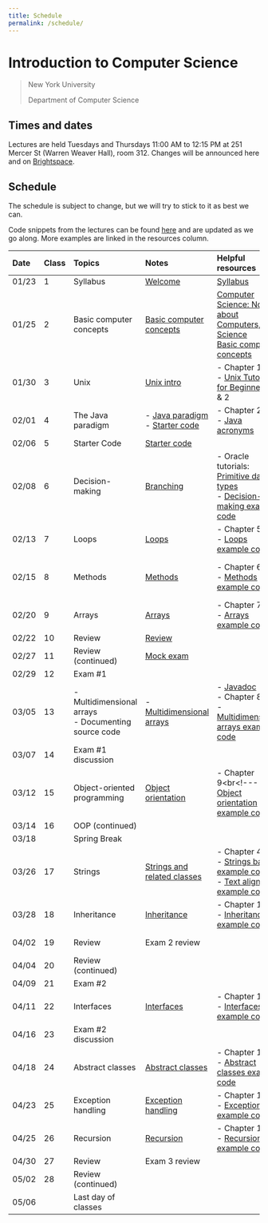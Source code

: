 ```yaml
---
title: Schedule
permalink: /schedule/
---
```


# Introduction to Computer Science

> New York University
>
> Department of Computer Science

## Times and dates

Lectures are held Tuesdays and Thursdays 11:00 AM to 12:15 PM at 251 Mercer St (Warren Weaver Hall), room 312. Changes will be announced here and on [Brightspace](https://brightspace.nyu.edu).

## Schedule

The schedule is subject to change, but we will try to stick to it as best we can.

Code snippets from the lectures can be found [here](https://github.com/ToBlick/cs101-examples) and are updated as we go along. More examples are linked in the resources column.

| Date   | Class | Topics                  | Notes                                                                                          | Helpful resources                                                                                                                                                                                                                   | Assumed known          | Assignment due   |
| :----- | :---- | :---------------------- | :----------------------------------------------------------------------------------------------| :---------------------------------------------------------------------------------------------------------------------------------------------------------------------------------------------------------------------------------- | :--------------------- | :--------------- |
| 01/23  | 1     | Syllabus                | [Welcome](../slides/welcome)                                                                   | [Syllabus](../syllabus)                                                                                                                                                                                                             |                        |                  |
| 01/25  | 2     | Basic computer concepts | [Basic computer concepts](../slides/basic_computer_concepts)                                   | [Computer Science: Not about Computers, Not Science](../content/assets/Computer_Science_Not_About_Computers_Not_a_Science.pdf) <br /> [Basic computer concepts](https://nyu-python-programming.github.io/course-material/basic-computer-concepts) |          |                  |
| 01/30  | 3     | Unix                    | [Unix intro](../slides/unix-intro)                                                             | - Chapter 1<br />- [Unix Tutorial for Beginners](http://www.ee.surrey.ac.uk/Teaching/Unix/), 1 & 2                                                                                                                                  | Basic computer concepts|                  |
| 02/01  | 4     | The Java paradigm       | - [Java paradigm](../slides/java-paradigm) <br /> - [Starter code](../slides/starter-code)     | - Chapter 2<br />- [Java acronyms](https://www.javatpoint.com/difference-between-jdk-jre-and-jvm#jre)                                                                                                                               | Unix                   |                  |
| 02/06  | 5     | Starter Code            | [Starter code](../slides/starter-code)                                                         |                                                                                                                                                                                                                                     |                        |                  |
| 02/08  | 6     | Decision-making         | [Branching](../slides/branching)                                                               | - Oracle tutorials: [Primitive data types](https://docs.oracle.com/javase/tutorial/java/nutsandbolts/datatypes.html)<br />- [Decision-making example code](https://github.com/nyu-java-programming/decision-making-examples)        | Java paradigm          | Assignment 1: Hello World due Feb 11 |
| 02/13  | 7     | Loops                   | [Loops](../slides/loops)                                                                       | - Chapter 5<br />- [Loops example code](https://github.com/nyu-java-programming/loops-examples)                                                                                                                                     | Branching              |                  |
| 02/15  | 8     | Methods                 | [Methods](../slides/methods)                                                                   | - Chapter 6<br />- [Methods example code](https://github.com/nyu-java-programming/methods-examples)                                                                                                                                 | Loops                  | Assignment 2: Basic programming due Feb 16 |
| 02/20  | 9     | Arrays                  | [Arrays](../slides/arrays)                                                                     | - Chapter 7<br />- [Arrays example code](https://github.com/nyu-java-programming/array-examples)                                                                                                                                    | Methods                |                  |                                                                                                                                                                                                 
| 02/22  | 10    | Review                  | [Review](../slides/exam-1-review)                                                              |                                                                                                                                                                                                                                     | Arrays                 |                  |
| 02/27  | 11    | Review (continued)      | [Mock exam](https://github.com/ToBlick/cs101-examples/blob/main/docs/midterm1_example.pdf)     |                                                                                                                                                                                                                                     |                        |                  |                                                                                                                                                                                                                                         
| 02/29  | 12    | Exam #1                 |                                                                                                |                                                                                                                                                                                                                                     |                        |                  |                                                                                                                                                                                                                                                                                                                                                                       
| 03/05  | 13    | - Multidimensional arrays<br />- Documenting source code | - [Multidimensional arrays](../slides/arrays-multidimensional)| - [Javadoc](../javadoc) <br />- Chapter 8<br />- [Multidimensional arrays example code](https://github.com/nyu-java-programming/multidimensional-array-examples)                                                                    |                        |                  |                                                                                                                                                                                                                                                                                                                                                                                      
| 03/07  | 14    | Exam #1 discussion      |                                                                                                |                                                                                                                                                                                                                                     |                        |                  |                                                                                                                                                                                                                                                                                                                                                                     
| 03/12  | 15    | Object-oriented programming                              | [Object orientation](../slides/object-orientation)            | - Chapter 9<br<!--- />- [Object orientation example code](https://github.com/nyu-java-programming/simple-object-examples)                                                                                                           | Multidimensional arrays|                  |                                                                                                                                                                                                                                                                                                                                                                                                                                                                                                                                                                                                                             
| 03/14  | 16    | OOP (continued)         |                                                                                                |                                                                                                                                                                                                                                     |                        |                  |                                                                                                                                                                                                                                                                                                                                                                
| 03/18  |       | Spring Break            |                                                                                                |                                                                                                                                                                                                                                     |                        |                  |
| 03/26  | 17    | Strings                 | [Strings and related classes](../slides/strings-as-objects)                                    | - Chapter 4<br />- [Strings basic example code](https://github.com/nyu-java-programming/string-examples)<br />- [Text alignment example code](https://github.com/nyu-java-programming/text-alignment)                               | Object orientation     |                  |                                                                                                                                                                                                                                                                                                                                                                         
| 03/28  | 18    | Inheritance             | [Inheritance](../slides/inheritance)                                                           | - Chapter 10<br />- [Inheritance example code](https://github.com/nyu-java-programming/simple-inheritance-example)                                                                                                                  | Processing framework   |                  |                                                                                                                                                                                                                                                                                                                                                                                                                                                                                                                                                                                                                                                                                                                                    
| 04/02  | 19    | Review                  | Exam 2 review                                                                                  |                                                                                                                                                                                                                                     | Inheritance and polymorphism |            |                                                                                                                                                                                                                                                                                                                            
| 04/04  | 20    | Review (continued)      |                                                                                                |                                                                                                                                                                                                                                     |                        |                  |                                                                                                                                                                                                                                                                                                                                                                                                                    
| 04/09  | 21    | Exam #2                 |                                                                                                |                                                                                                                                                                                                                                     |                        |                  |                                                                                                                                                                                                                                                                                                                                                                                                                    
| 04/11  | 22    | Interfaces              | [Interfaces](../slides/interfaces)                                                             | - Chapter 13<br />- [Interfaces example code](https://github.com/nyu-java-programming/interface-examples)                                                                                                                           |                        |                  |                                                                                                                                                                                                                                                                                                                                                                                                                                                                                                                                                                                                                                                                                                                                                                                                                                                                                                                                                                                                  
| 04/16  | 23    | Exam #2 discussion      |                                                                                                |                                                                                                                                                                                                                                     |                        |                  |                                                                                                                                                                                                                                                                                                                                                                                                                                                                                                                                                                                                                                                                                                                            
| 04/18  | 24    | Abstract classes        | [Abstract classes](../slides/abstract-classes)                                                 | - Chapter 13<br />- [Abstract classes example code](https://github.com/nyu-java-programming/abstract-classes-examples)                                                                                                              |                                           |                                                                                                                                                                                                                                                                                                                                                                                         
| 04/23  | 25    | Exception handling      | [Exception handling](../slides/exception-handling)                                             | - Chapter 12<br />- [Exceptions example code](https://github.com/nyu-java-programming/exceptions-examples)                                                                                                                          | Interfaces and abstract classes           |                                                                                                                                                                                                                                                                                                                                 
| 04/25  | 26    | Recursion               | [Recursion](../slides/recursion)                                                               | - Chapter 18<br />- [Recursion example code](https://github.com/nyu-java-programming/recursion-examples)                                                                                                                            | Exceptions                                |                                                                                                                                                                                                                                                                                                                                                                                         
| 04/30  | 27    | Review                  | Exam 3 review                                                                                  |                                                                                                                                                                                                                                     |                                           |                                                                                                                                                                                                                                                                                                                                                     
| 05/02  | 28    | Review (continued)      |                                                                                                |                                                                                                                                                                                                                                     |                                           |                                                                                                                                                                                                                                                                                                                                                                                      
| 05/06  |       | Last day of classes     |                                                                                                |                                                                                                                                                                                                                                     |                                           |
       